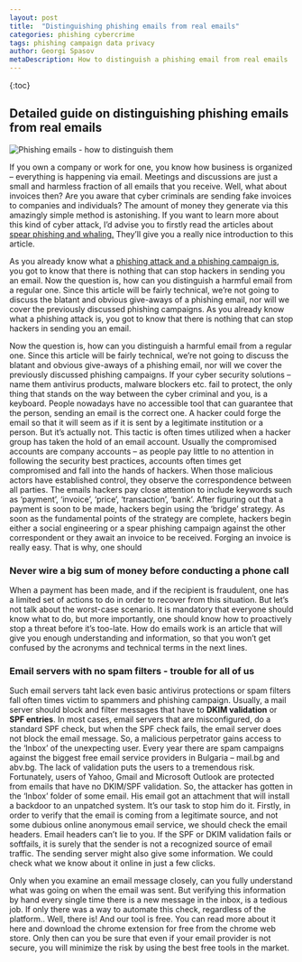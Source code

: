 ```yaml
---
layout: post
title:  "Distinguishing phishing emails from real emails"
categories: phishing cybercrime
tags: phishing campaign data privacy
author: Georgi Spasov
metaDescription: How to distinguish a phishing email from real emails
---
```

{:toc}
<h2 itemprop="articleSection" class="h2-heading">Detailed guide on distinguishing phishing emails from real emails</h2>  
<p></p>

<div class="row">
    <div class="col-md-12">
        <span itemprop='image' itemscope itemtype='http://schema.org/ImageObject' id="business-image">
            <img class="img-fluid" itemprop="url" src="https://onlinecorpus.com/img/phishing-emails-distinguish.jpg" alt="Phishing emails - how to distinguish them">
        </span>
    </div>
</div>

If you own a company or work for one, you know how business is organized – everything is happening via email. Meetings and discussions are just a small and harmless fraction of all emails that you receive. Well, what about invoices then? Are you aware that cyber criminals are sending fake invoices to companies and individuals? The amount of money they generate via this amazingly simple method is astonishing. If you want to learn more about this kind of cyber attack, I’d advise you to firstly read the articles about <a title="Spear phishing and whaling article" href="https://onlinecorpus.com/2019/04/23/spear-phishing-attacks/">spear phishing and whaling.</a> They’ll give you a really nice introduction to this article.
 



<span itemprop="articleBody">
As you already know what a <a title="Phishing attacks" href= "https://onlinecorpus.com/2019/04/22/cyber-attacks-and-cybercrime-preventing-phishing/">phishing attack and a <a title="Phishing campaigns" href="https://onlinecorpus.com/2019/04/23/everything-you-should-know-phishing-campaigns/"> phishing campaign is</a>, you got to know that there is nothing that can stop hackers in sending you an email.
Now the question is, how can you distinguish a harmful email from a regular one.
Since this article will be fairly technical, we’re not going to discuss the blatant and obvious give-aways of a phishing email, nor will we cover the previously discussed phishing campaigns.
As you already know what a phishing attack is, you got to know that there is nothing that can stop hackers in sending you an email.

Now the question is, how can you distinguish a harmful email from a regular one.
Since this article will be fairly technical, we’re not going to discuss the blatant and obvious give-aways of a phishing email, nor will we cover the previously discussed phishing campaigns.
If your cyber security solutions – name them antivirus products, malware blockers etc. fail to protect, the only thing that stands on the way between the cyber criminal and you, is a keyboard.
People nowadays have no accessible tool that can guarantee that the person, sending an email is the correct one. A hacker could forge the email so that it will seem as if it is sent by a legitimate institution or a person. But it’s actually not.
This tactic is often times utilized when a hacker group has taken the hold of an email account. Usually the compromised accounts are company accounts – as people pay little to no attention in following the security best practices, accounts often times get compromised and fall into the hands of hackers.
When those malicious actors have established control, they observe the correspondence between all parties. The emails hackers pay close attention to include keywords such as ‘payment’, ‘invoice’, ‘price’, ‘transaction’, ‘bank’.
After figuring out that a payment is soon to be made, hackers begin using the ‘bridge’ strategy.
As soon as the fundamental points of the strategy are complete, hackers begin either a social engineering or a spear phishing campaign against the other correspondent or they await an invoice to be received. 
Forging an invoice is really easy. That is why, one should
<h3>Never wire a big sum of money before conducting a phone call</h3>
 
When a payment has been made, and if the recipient is fraudulent, one has a limited set of actions to do in order to recover from this situation.
But let’s not talk about the worst-case scenario. It is mandatory that everyone should know what to do, but more importantly, one should know how to proactively stop a threat before it’s too-late.
How do emails work is an article that will give you enough understanding and information, so that you won’t get confused by the acronyms and technical terms in the next lines.

<h3>Email servers with no spam filters - trouble for all of us</h3> 
Such email servers taht lack even basic antivirus protections or spam filters fall often times victim to spammers and phishing campaign.
Usually, a mail server should block and filter messages that have to <b>DKIM validation</b> or <b>SPF entries</b>. In most cases, email servers that are misconfigured, do a standard SPF check, but when the SPF check fails, the email server does not block the email message. So, a malicious perpetrator gains access to the ‘Inbox’ of the unexpecting user.
Every year there are spam campaigns against the biggest free email service providers in Bulgaria – mail.bg and abv.bg. The lack of validation puts the users to a tremendous risk. Fortunately, users of Yahoo, Gmail and Microsoft Outlook are protected from emails that have no DKIM/SPF validation.
So, the attacker has gotten in the ‘Inbox’ folder of some email. His email got an attachment that will install a backdoor to an unpatched system. It’s our task to stop him do it.
Firstly, in order to verify that the email is coming from a legitimate source, and not some dubious online anonymous email service, we should check the email headers.
Email headers can’t lie to you. If the SPF or DKIM validation fails or softfails, it is surely that the sender is not a recognized source of email traffic.
The sending server might also give some information. We could check what we know about it online in just a few clicks.
 
Only when you examine an email message closely, can you fully understand what was going on when the email was sent. But verifying this information by hand every single time there is a new message in the inbox, is a tedious job.
If only there was a way to automate this check, regardless of the platform.. Well, there is! And our tool is free. You can read more about it here and download the chrome extension for free from the chrome web store.
Only then can you be sure that even if your email provider is not secure, you will minimize the risk by using the best free tools in the market.
 